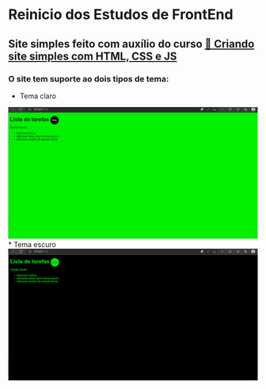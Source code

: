 # Reinicio dos Estudos de  FrontEnd

## Site simples feito com auxílio do curso <a href="https://www.ev.org.br/cursos/crie-um-site-simples-usando-html-css-e-javascript">🔗 Criando site simples com HTML, CSS e JS<a>

### O site tem suporte ao dois tipos de tema:
* Tema claro
<img src="./assets/tema-claro.png">
* Tema escuro
<img src="./assets/tema-escuro.png">